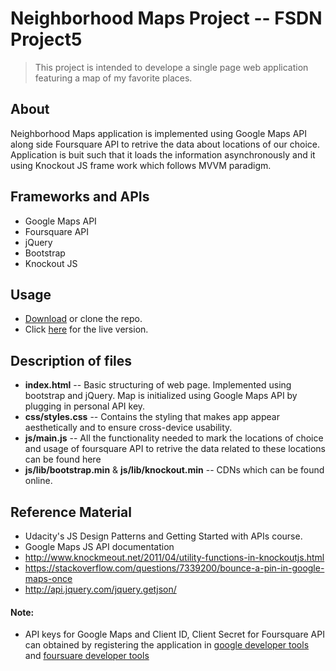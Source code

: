 # Neighborhood Maps Project -- FSDN Project5

 > This project is intended to develope a single page web application featuring a map of my favorite places.
 
## About

Neighborhood Maps application is implemented using Google Maps API along side Foursquare API to retrive the data about locations of our choice. Application is buit such that it loads the information asynchronously and it using Knockout JS frame work which follows MVVM paradigm.

## Frameworks and APIs

 - Google Maps API
 - Foursquare API
 - jQuery
 - Bootstrap
 - Knockout JS

## Usage

 - [Download](https://github.com/kamireddym28/Neighborhood-Maps.git) or clone the repo. 
 - Click [here](https://kamireddym28.github.io/Neighborhood-Maps/) for the live version.
 
## Description of files
 - **index.html** -- Basic structuring of web page. Implemented using bootstrap and jQuery. Map is initialized using Google Maps API by plugging in personal API key. 
 - **css/styles.css** -- Contains the styling that makes app appear aesthetically and to ensure cross-device usability. 
 - **js/main.js** -- All the functionality needed to mark the locations of choice and usage of foursquare API to retrive the data related to these locations can be found here
 - **js/lib/bootstrap.min** & **js/lib/knockout.min** -- CDNs which can be found online.

## Reference Material 
 - Udacity's JS Design Patterns and Getting Started with APIs course.
 - Google Maps JS API documentation
 - http://www.knockmeout.net/2011/04/utility-functions-in-knockoutjs.html 
 - https://stackoverflow.com/questions/7339200/bounce-a-pin-in-google-maps-once
 - http://api.jquery.com/jquery.getjson/
 
 #### Note:
 
 - API keys for Google Maps and Client ID, Client Secret for Foursquare API can obtained by registering the application in [google developer tools](https://developers.google.com/) and [foursuare developer tools](https://developer.foursquare.com/)
 
 

